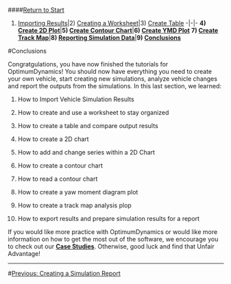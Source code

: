 ####[Return to Start](1_Tutorial_3.md)

1) [Importing Results](2_Importing_Results.md)|2) [Creating a Worksheet](3_Create_Worksheet.md)|3) [Create Table](4_CreateTable.md)
-|-|-
__4) [Create 2D Plot](5_2DChart.md)__|__5) [Create Contour Chart](6_ContourChart.md)__|__6) [Create YMD Plot](7_YMDPlot.md)__
__7) [Create Track Map](8_TrackMap.md)__|__8) [Reporting Simulation Data](9_SimReport.md)__|__9) [Conclusions](10_Conclusion.md)__

#Conclusions

Congratgulations, you have now finished the tutorials for OptimumDynamics! You should now have everything you need to create your own vehicle, start creating new simulations, analyze vehicle changes and report the outputs from the simulations. In this last section, we learned:

1) How to Import Vehicle Simulation Results

2) How to create and use a worksheet to stay organized

3) How to create a table and compare output results

4) How to create a 2D chart

5) How to add and change series within a 2D Chart

6) How to create a contour chart

7) How to read a contour chart

8) How to create a yaw moment diagram plot

9) How to create a track map analysis plop

10) How to export results and prepare simulation results for a report

If you would like more practice with OptimumDynamics or would like more information on how to get the most out of the software, we encourage you to check out our __[Case Studies](../Case_Studies.md)__. Otherwise, good luck and find that Unfair Advantage!

---
#[Previous: Creating a Simulation Report](9_SimReport.md)